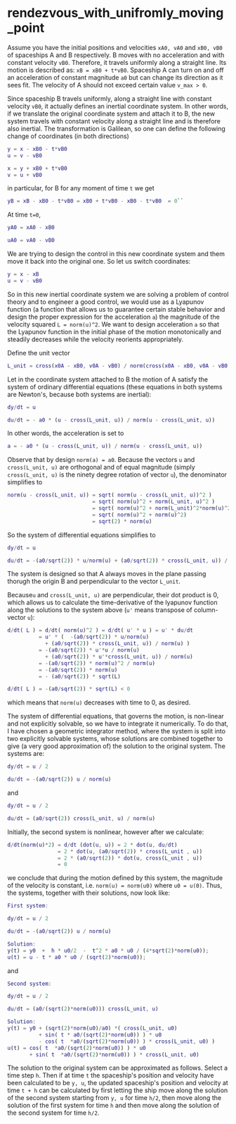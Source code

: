 # rendezvous_with_unifromly_moving_point

Assume you have the initial positions and velocities ``xA0, vA0`` and ``xB0, vB0`` of spaceships A and B respectively. B moves with no acceleration and with constant velocity ``vB0``. Therefore, it travels uniformly along a straight line. Its motion is described as: ``xB = xB0 + t*vB0``. Spaceship A can turn on and off an acceleration of constant magnitude ``a0`` but can change its direction as it sees fit. The velocity of A should not exceed certain value ``v_max > 0``.

Since spaceship B travels uniformly, along a straight line with constant velocity ``vB0``, it actually defines an inertial coordinate system. In other words, if we translate the original coordinate system and attach it to B, the new system travels with constant velocity along a straight line and is therefore also inertial. The transformation is Galilean, so one can define the following change of coordinates (in both directions)

```matlab
y = x - xB0 - t*vB0
u = v - vB0

x = y + xB0 + t*vB0
v = u + vB0
```
in particular, for B for any moment of time ``t`` we get 

```matlab
yB = xB - xB0 - t*vB0 = xB0 + t*vB0 - xB0 - t*vB0  = 0``
```

At time ``t=0``,

```matlab
yA0 = xA0 - xB0  

uA0 = vA0 - vB0
```
We are trying to design the control in this new coordinate system and them move it back into the original one. So let us switch coordinates:
```matlab
y = x - xB
u = v - vB0
```

So in this new inertial coordinate system we are solving a problem of control theory and to engineer a good control, we would use as a Lyapunov function (a function that allows us to guarantee certain stable behavior and design the proper expression for the acceleration ``a``) the magnitude of the velocity squared ``L = norm(u)^2``. We want to design acceleration ``a`` so that the Lyapunov function in the initial phase of the motion monotonically and steadily decreases while the velocity reorients appropriately. 

Define the unit vector 
```matlab
L_unit = cross(x0A - xB0, v0A - vB0) / norm(cross(x0A - xB0, v0A - vB0))
``` 
Let in the coordinate system attached to B the motion of A satisfy the system of ordinary differential equations (these equations in both systems are Newton's, because both systems are inertial):
```matlab
dy/dt = u

du/dt = - a0 * (u - cross(L_unit, u)) / norm(u - cross(L_unit, u))
``` 
In other words, the acceleration is set to 
```matlab
a = - a0 * (u - cross(L_unit, u)) / norm(u - cross(L_unit, u))
```
Observe that by design ``norm(a) = a0``. Because the vectors ``u`` and ``cross(L_unit, u)`` are orthogonal and of equal magnitude (simply ``cross(L_unit, u)`` is the ninety degree rotation of vector ``u``), the denominator simplifies to 
```matlab
norm(u - cross(L_unit, u)) = sqrt( norm(u - cross(L_unit, u))^2 ) 
                           = sqrt( norm(u)^2 + norm(L_unit, u)^2 )
                           = sqrt( norm(u)^2 + norm(L_unit)^2*norm(u)^2 )
                           = sqrt( norm(u)^2 + norm(u)^2)
                           = sqrt(2) * norm(u)
```
So the system of differential equations simplifies to 
```matlab
dy/dt = u

du/dt = -(a0/sqrt(2)) * u/norm(u) + (a0/sqrt(2)) * cross(L_unit, u)) / norm(u)
``` 
The system is designed so that A always moves in the plane passing thorugh the origin B and perpendicular to the vector ``L_unit``. 

Because``u`` and ``cross(L_unit, u)`` are perpendicular, their dot product is 0, which allows us to calculate the time-derivative of the lyapunov function along the solutions to the system above (``u'`` means transpose of column-vector ``u``):
```matlab
d/dt( L ) = d/dt( norm(u)^2 ) = d/dt( u' * u ) = u' * du/dt 
          = u' * (  -(a0/sqrt(2)) * u/norm(u) 
            + (a0/sqrt(2)) * cross(L_unit, u)) / norm(u) )
          = -(a0/sqrt(2)) * u'*u / norm(u) 
            + (a0/sqrt(2)) * u'*cross(L_unit, u)) / norm(u) 
          = -(a0/sqrt(2)) * norm(u)^2 / norm(u)
          = -(a0/sqrt(2)) * norm(u)
          = - (a0/sqrt(2)) * sqrt(L)

d/dt( L ) = -(a0/sqrt(2)) * sqrt(L) < 0
```
which means that ``norm(u)`` decreases with time to 0, as desired.

The system of differential equations, that governs the motion, is non-linear and not explicitly solvable, so we have to integrate it numerically. To do that, I have chosen a geometric integrator method, where the system is split into two explicitly solvable systems, whose solutions are combined together to give (a very good approximation of) the solution to the original system. The systems are:
```matlab
dy/dt = u / 2

du/dt = -(a0/sqrt(2)) u / norm(u)
```  
and

```matlab
dy/dt = u / 2

du/dt = (a0/sqrt(2)) cross(L_unit, u) / norm(u)
```  
Initially, the second system is nonlinear, however after we calculate:
```matlab
d/dt(norm(u)*2) = d/dt (dot(u, u)) = 2 * dot(u, du/dt) 
                = 2 * dot(u, (a0/sqrt(2)) * cross(L_unit , u))
                = 2 * (a0/sqrt(2)) * dot(u, cross(L_unit , u)) 
                = 0
```
we conclude that during the motion defined by this system, the magnitude of the 
velocity is constant, i.e. ``norm(u) = norm(u0)`` where ``u0 = u(0)``. Thus, the systems, together with their solutions, now look like:
```matlab
First system:

dy/dt = u / 2

du/dt = -(a0/sqrt(2)) u / norm(u)

Solution:
y(t) = y0  +  h * u0/2  -  t^2 * a0 * u0 / (4*sqrt(2)*norm(u0));
u(t) = u - t * a0 * u0 / (sqrt(2)*norm(u0));
```  
and

```matlab
Second system:

dy/dt = u / 2

du/dt = (a0/(sqrt(2)*norm(u0))) cross(L_unit, u) 

Solution:
y(t) = y0 + (sqrt(2)*norm(u0)/a0) *( cross(L_unit, u0)
          + sin( t * a0/(sqrt(2)*norm(u0)) ) * u0  
          - cos( t  *a0/(sqrt(2)*norm(u0)) ) * cross(L_unit, u0) )     
u(t) = cos( t  *a0/(sqrt(2)*norm(u0)) ) * u0  
       + sin( t  *a0/(sqrt(2)*norm(u0)) ) * cross(L_unit, u0)
```  
The solution to the original system can be approximated as follows. Select a time step ``h``. Then if at time ``t`` the spaceship's position and velocity have been calculated to be ``y, u``, the updated spaceship's position and velocity at time ``t + h`` can be calculated by first letting the ship move along the solution of the second system starting from ``y, u`` for time ``h/2``, then move along the solution of the first system for time ``h`` and then move along the solution of the second system for time ``h/2``.   
